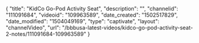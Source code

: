 {
    "title": "KidCo Go-Pod Activity Seat",
    "description": "",
    "channelid": "111091684",
    "videoid": "109963589",
    "date_created": "1502517829",
    "date_modified": "1504049169",
    "type": "captivate",
    "layout": "channelVideo",
    "url": "\/bbbusa-latest-videos\/kidco-go-pod-activity-seat-2-notes\/111091684-109963589"
}
